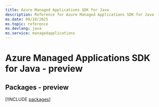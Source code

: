 ```yaml
---
title: Azure Managed Applications SDK for Java
description: Reference for Azure Managed Applications SDK for Java
ms.date: 09/18/2025
ms.topic: reference
ms.devlang: java
ms.service: managedapplications
---
```

# Azure Managed Applications SDK for Java - preview
## Packages - preview
[!INCLUDE [packages](managed-applications-index.md)]